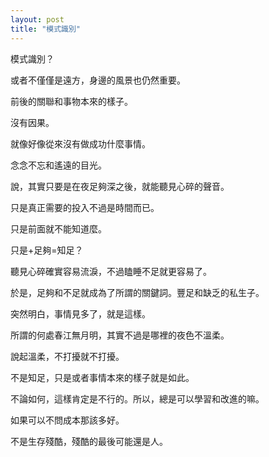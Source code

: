 ```yaml
---
layout: post
title: "模式識別"
---
```


模式識別？

或者不僅僅是遠方，身邊的風景也仍然重要。

前後的關聯和事物本來的樣子。

沒有因果。

就像好像從來沒有做成功什麼事情。

念念不忘和遙遠的目光。

說，其實只要是在夜足夠深之後，就能聽見心碎的聲音。

只是真正需要的投入不過是時間而已。

只是前面就不能知道麼。

只是+足夠=知足？

聽見心碎確實容易流淚，不過瞌睡不足就更容易了。

於是，足夠和不足就成為了所謂的關鍵詞。豐足和缺乏的私生子。

突然明白，事情見多了，就是這樣。

所謂的何處春江無月明，其實不過是哪裡的夜色不溫柔。

說起溫柔，不打擾就不打擾。

不是知足，只是或者事情本來的樣子就是如此。

不論如何，這樣肯定是不行的。所以，總是可以學習和改進的嘛。

如果可以不問成本那該多好。

不是生存殘酷，殘酷的最後可能還是人。
